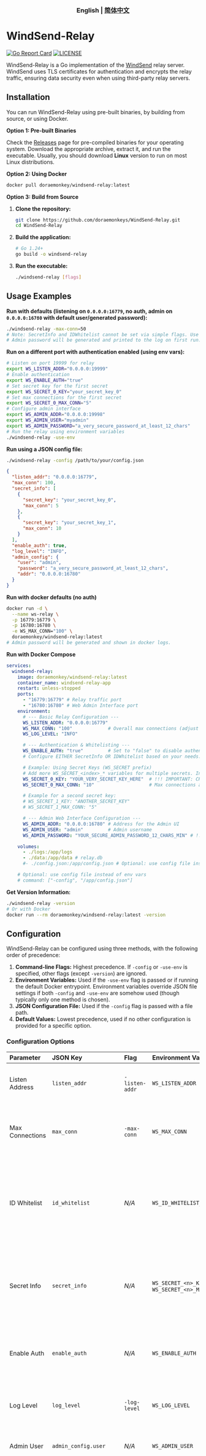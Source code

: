 <h3 align="center"> English | <a href='README-ZH.md'>简体中文</a></h3>


# WindSend-Relay

[![Go Report Card](https://goreportcard.com/badge/github.com/doraemonkeys/WindSend-Relay)](https://goreportcard.com/report/github.com/doraemonkeys/WindSend-Relay)
[![LICENSE](https://img.shields.io/github/license/doraemonkeys/WindSend-Relay)](https://github.com/doraemonkeys/WindSend-Relay/blob/main/LICENSE)



WindSend-Relay is a Go implementation of the [WindSend](https://github.com/doraemonkeys/WindSend) relay server. WindSend uses TLS certificates for authentication and encrypts the relay traffic, ensuring data security even when using third-party relay servers.



## Installation

You can run WindSend-Relay using pre-built binaries, by building from source, or using Docker.



**Option 1: Pre-built Binaries**

Check the [Releases](https://github.com/doraemonkeys/WindSend-Relay/releases) page for pre-compiled binaries for your operating system. Download the appropriate archive, extract it, and run the executable. Usually, you should download **Linux** version to run on most Linux distributions.



**Option 2: Using Docker**

```bash
docker pull doraemonkey/windsend-relay:latest
```



**Option 3: Build from Source**

1. **Clone the repository:**

   ```bash
   git clone https://github.com/doraemonkeys/WindSend-Relay.git
   cd WindSend-Relay
   ```


2. **Build the application:**

   ```bash
   # Go 1.24+
   go build -o windsend-relay
   ```

3. **Run the executable:**

   ```bash
   ./windsend-relay [flags]
   ```

## Usage Examples

**Run with defaults (listening on `0.0.0.0:16779`, no auth, admin on `0.0.0.0:16780` with default user/generated password):**

```bash
./windsend-relay -max-conn=50
# Note: SecretInfo and IDWhitelist cannot be set via simple flags. Use JSON or Env Vars for those.
# Admin password will be generated and printed to the log on first run.
```

**Run on a different port with authentication enabled (using env vars):**

```bash
# Listen on port 19999 for relay
export WS_LISTEN_ADDR="0.0.0.0:19999"
# Enable authentication
export WS_ENABLE_AUTH="true"
# Set secret key for the first secret
export WS_SECRET_0_KEY="your_secret_key_0"
# Set max connections for the first secret
export WS_SECRET_0_MAX_CONN="5"
# Configure admin interface
export WS_ADMIN_ADDR="0.0.0.0:19998"
export WS_ADMIN_USER="myadmin"
export WS_ADMIN_PASSWORD="a_very_secure_password_at_least_12_chars"
# Run the relay using environment variables
./windsend-relay -use-env
```

**Run using a JSON config file:**

```bash
./windsend-relay -config /path/to/your/config.json
```

```json
{
  "listen_addr": "0.0.0.0:16779",
  "max_conn": 100,
  "secret_info": [
    {
      "secret_key": "your_secret_key_0",
      "max_conn": 5
    },
    {
      "secret_key": "your_secret_key_1",
      "max_conn": 10
    }
  ],
  "enable_auth": true,
  "log_level": "INFO",
  "admin_config": {
    "user": "admin",
    "password": "a_very_secure_password_at_least_12_chars",
    "addr": "0.0.0.0:16780"
  }
}
```

**Run with docker defaults (no auth)**

```bash
docker run -d \
  --name ws-relay \
  -p 16779:16779 \
  -p 16780:16780 \
  -e WS_MAX_CONN="100" \
  doraemonkey/windsend-relay:latest
# Admin password will be generated and shown in docker logs.
```
**Run with Docker Compose**

```yaml
services:
  windsend-relay:
    image: doraemonkey/windsend-relay:latest
    container_name: windsend-relay-app
    restart: unless-stopped
    ports:
      - "16779:16779" # Relay traffic port
      - "16780:16780" # Web Admin Interface port
    environment:
      # --- Basic Relay Configuration ---
      WS_LISTEN_ADDR: "0.0.0.0:16779"
      WS_MAX_CONN: "100"             # Overall max connections (adjust as needed)
      WS_LOG_LEVEL: "INFO"

      # --- Authentication & Whitelisting ---
      WS_ENABLE_AUTH: "true"         # Set to "false" to disable authentication
      # Configure EITHER SecretInfo OR IDWhitelist based on your needs.

      # Example: Using Secret Keys (WS_SECRET prefix)
      # Add more WS_SECRET_<index>_* variables for multiple secrets. Index starts at 0.
      WS_SECRET_0_KEY: "YOUR_VERY_SECRET_KEY_HERE"  # !!! IMPORTANT: CHANGE THIS !!!
      WS_SECRET_0_MAX_CONN: "10"                    # Max connections allowed for this specific key

      # Example for a second secret key:
      # WS_SECRET_1_KEY: "ANOTHER_SECRET_KEY"
      # WS_SECRET_1_MAX_CONN: "5"

      # --- Admin Web Interface Configuration ---
      WS_ADMIN_ADDR: "0.0.0.0:16780" # Address for the Admin UI
      WS_ADMIN_USER: "admin"         # Admin username
      WS_ADMIN_PASSWORD: "YOUR_SECURE_ADMIN_PASSWORD_12_CHARS_MIN" # !!! CHANGE THIS !!! If left empty or omitted, a random password is generated and printed to the container logs on the first start.

    volumes:
      - ./logs:/app/logs
      - ./data:/app/data # relay.db
      #- ./config.json:/app/config.json # Optional: use config file instead of env vars

    # Optional: use config file instead of env vars
    # command: ["-config", "/app/config.json"]
```


**Get Version Information:**

```bash
./windsend-relay -version
# Or with Docker
docker run --rm doraemonkey/windsend-relay:latest -version
```



## Configuration

WindSend-Relay can be configured using three methods, with the following order of precedence:

1.  **Command-line Flags:** Highest precedence. If `-config` or `-use-env` is specified, other flags (except `-version`) are ignored.
2.  **Environment Variables:** Used if the `-use-env` flag is passed or if running the default Docker entrypoint. Environment variables override JSON file settings if both `-config` and `-use-env` are somehow used (though typically only one method is chosen).
3.  **JSON Configuration File:** Used if the `-config` flag is passed with a file path.
4.  **Default Values:** Lowest precedence, used if no other configuration is provided for a specific option.

### Configuration Options

| Parameter            | JSON Key              | Flag           | Environment Variable                          | Type           | Default                               | Description                                                                                                          |
| :------------------- | :-------------------- | :------------- | :-------------------------------------------- | :------------- | :------------------------------------ | :------------------------------------------------------------------------------------------------------------------- |
| Listen Address       | `listen_addr`         | `-listen-addr` | `WS_LISTEN_ADDR`                              | `string`       | `0.0.0.0:16779`                       | IP address and port for the relay server to listen on.                                                              |
| Max Connections      | `max_conn`            | `-max-conn`    | `WS_MAX_CONN`                                 | `int`          | `100`                                 | Global maximum number of concurrent client connections allowed.                                                        |
| ID Whitelist         | `id_whitelist`        | *N/A*          | `WS_ID_WHITELIST_<n>`                         | `[]string`     | `[]`                                  | List of client IDs allowed to connect. If empty or omitted, all IDs are allowed (subject to auth). Indexed from 0.    |
| Secret Info          | `secret_info`         | *N/A*          | `WS_SECRET_<n>_KEY`, `WS_SECRET_<n>_MAX_CONN` | `[]SecretInfo` | `[]`                                  | List of secret keys for authentication and their associated connection limits. See details below. Indexed from 0. |
| Enable Auth          | `enable_auth`         | *N/A*          | `WS_ENABLE_AUTH`                              | `bool`         | `false`                               | If `true`, clients must authenticate using a valid secret key from `Secret Info`.                                      |
| Log Level            | `log_level`           | `-log-level`   | `WS_LOG_LEVEL`                                | `string`       | `INFO`                                | Log level. Valid values: `DEBUG`, `INFO`, `WARN`, `ERROR`, `DPANIC`, `PANIC`, `FATAL`.                                 |
| Admin User           | `admin_config.user`   | *N/A*          | `WS_ADMIN_USER`                               | `string`       | `admin`                               | Username for the admin web interface.                                                                                |
| Admin Password       | `admin_config.password`| *N/A*          | `WS_ADMIN_PASSWORD`                           | `string`       | *(generated 12-char ASCII string)*    | Password for the admin web interface. If empty, a random 12-character ASCII password is generated on startup and logged. Must be at least 12 characters if set. |
| Admin Listen Address | `admin_config.addr`   | *N/A*          | `WS_ADMIN_ADDR`                               | `string`       | `0.0.0.0:16780`                       | IP address and port for the admin web interface to listen on.                                                        |
| Config File          | *N/A*                 | `-config`      | *N/A*                                         | `string`       | `""`                                  | Path to a JSON configuration file. If set, other flags (except `-version`) are ignored.                                |
| Use Environment      | *N/A*                 | `-use-env`     | *N/A*                                         | `bool`         | `false`                               | If `true`, configuration is read from environment variables. Other flags (except `-version`) are ignored.              |
| Show Version         | *N/A*                 | `-version`     | *N/A*                                         | `bool`         | `false`                               | Print version information and exit.                                                                                  |

**Note:** In `v0.1.0` and later versions, the command line flag `-enable-auth` has been removed. Please use the environment variable `WS_ENABLE_AUTH` or the JSON configuration `enable_auth` to control it.

**Notes on Environment Variables for Slices and Nested Structures:**

*   **`WS_ID_WHITELIST_<n>`:** For the ID whitelist, use indexed variables starting from 0. Example:
    ```bash
    export WS_ID_WHITELIST_0="client_id_1"
    export WS_ID_WHITELIST_1="client_id_2"
    ```
*   **`WS_SECRET_<n>_KEY` / `WS_SECRET_<n>_MAX_CONN`:** For the Secret Info slice, use indexed variables for each struct field. Example:
    ```bash
    # Secret 0
    export WS_SECRET_0_KEY="mysecret1"
    export WS_SECRET_0_MAX_CONN="5"
    # Secret 1
    export WS_SECRET_1_KEY="mysecret2"
    export WS_SECRET_1_MAX_CONN="10"
    ```
*   **`WS_ADMIN_*`**: For the Admin configuration, use the prefix `WS_ADMIN_` followed by the uppercase field name (`USER`, `PASSWORD`, `ADDR`). Example:
    ```bash
    export WS_ADMIN_USER="myadmin"
    export WS_ADMIN_PASSWORD="a_very_secure_password_at_least_12_chars"
    export WS_ADMIN_ADDR="0.0.0.0:19998"
    ```


## Contributing

Contributions are welcome! Please feel free to submit pull requests or open issues on the [GitHub repository](https://github.com/doraemonkeys/WindSend-Relay).
